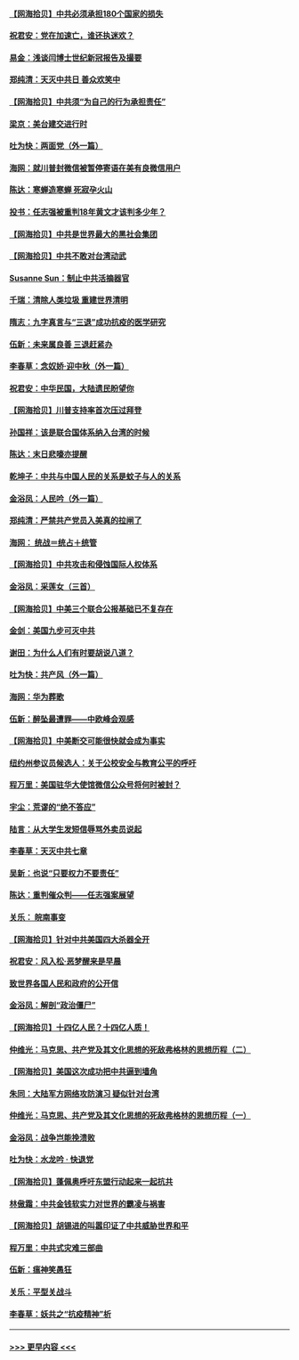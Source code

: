 #### [【网海拾贝】中共必须承担180个国家的损失](../pages/nsc993/n12428893.md?t=09252102) 
#### [祝君安：党在加速亡，谁还执迷欢？](../pages/nsc993/n12428652.md?t=09252102) 
#### [易金：浅谈闫博士世纪新冠报告及撮要](../pages/nsc993/n12426822.md?t=09252102) 
#### [郑纯清：天灭中共日 善众欢笑中](../pages/nsc993/n12426784.md?t=09252102) 
#### [【网海拾贝】中共须“为自己的行为承担责任”](../pages/nsc993/n12426067.md?t=09252102) 
#### [梁京：美台建交进行时](../pages/nsc993/n12424066.md?t=09252102) 
#### [吐为快：两面党（外一篇）](../pages/nsc993/n12424043.md?t=09252102) 
#### [海网：就川普封微信被暂停寄语在美有良微信用户](../pages/nsc993/n12424021.md?t=09252102) 
#### [陈达：寒蝉造寒蝉 死寂孕火山](../pages/nsc993/n12423958.md?t=09252102) 
#### [投书：任志强被重判18年黄文才该判多少年？](../pages/nsc993/n12423672.md?t=09252102) 
#### [【网海拾贝】中共是世界最大的黑社会集团](../pages/nsc993/n12423543.md?t=09252102) 
#### [【网海拾贝】中共不敢对台湾动武](../pages/nsc993/n12421418.md?t=09252102) 
#### [Susanne Sun：制止中共活摘器官](../pages/nsc993/n12419654.md?t=09252102) 
#### [千瑞：清除人类垃圾 重建世界清明](../pages/nsc993/n12419414.md?t=09252102) 
#### [隋志：九字真言与“三退”成功抗疫的医学研究](../pages/nsc993/n12419248.md?t=09252102) 
#### [伍新：未来属良善 三退赶紧办](../pages/nsc993/n12418496.md?t=09252102) 
#### [李春草：念奴娇·迎中秋（外一篇）](../pages/nsc993/n12418465.md?t=09252102) 
#### [祝君安：中华民国，大陆遗民盼望你](../pages/nsc993/n12418089.md?t=09252102) 
#### [【网海拾贝】川普支持率首次压过拜登](../pages/nsc993/n12418050.md?t=09252102) 
#### [孙国祥：该是联合国体系纳入台湾的时候](../pages/nsc993/n12417369.md?t=09252102) 
#### [陈达：末日悲嚎亦提醒](../pages/nsc993/n12416736.md?t=09252102) 
#### [乾坤子：中共与中国人民的关系是蚊子与人的关系](../pages/nsc993/n12416632.md?t=09252102) 
#### [金浴凤：人民吟（外一篇）](../pages/nsc993/n12416567.md?t=09252102) 
#### [郑纯清：严禁共产党员入美真的拉闸了](../pages/nsc993/n12416550.md?t=09252102) 
#### [海网： 统战＝统占＋统管](../pages/nsc993/n12416404.md?t=09252102) 
#### [【网海拾贝】中共攻击和侵蚀国际人权体系](../pages/nsc993/n12416250.md?t=09252102) 
#### [金浴凤：采莲女（三首）](../pages/nsc993/n12415517.md?t=09252102) 
#### [【网海拾贝】中美三个联合公报基础已不复存在](../pages/nsc993/n12415054.md?t=09252102) 
#### [金剑：美国九步可灭中共](../pages/nsc993/n12413183.md?t=09252102) 
#### [谢田：为什么人们有时要胡说八道？](../pages/nsc993/n12411861.md?t=09252102) 
#### [吐为快：共产风（外一篇）](../pages/nsc993/n12411761.md?t=09252102) 
#### [海网：华为葬歌](../pages/nsc993/n12410381.md?t=09252102) 
#### [伍新：醉坠最遭罪——中欧峰会观感](../pages/nsc993/n12410364.md?t=09252102) 
#### [【网海拾贝】中美断交可能很快就会成为事实](../pages/nsc993/n12409495.md?t=09252102) 
#### [纽约州参议员候选人：关于公校安全与教育公平的呼吁](../pages/nsc993/n12409228.md?t=09252102) 
#### [程万里：美国驻华大使馆微信公众号将何时被封？](../pages/nsc993/n12407397.md?t=09252102) 
#### [宇尘：荒谬的“绝不答应”](../pages/nsc993/n12407360.md?t=09252102) 
#### [陆言：从大学生发短信辱骂外卖员说起](../pages/nsc993/n12407285.md?t=09252102) 
#### [李春草：天灭中共七章](../pages/nsc993/n12406988.md?t=09252102) 
#### [吴新：也说“只要权力不要责任”](../pages/nsc993/n12406966.md?t=09252102) 
#### [陈达：重判催众判——任志强案展望](../pages/nsc993/n12404540.md?t=09252102) 
#### [关乐： 皖南事变](../pages/nsc993/n12404288.md?t=09252102) 
#### [【网海拾贝】针对中共美国四大杀器全开](../pages/nsc993/n12404172.md?t=09252102) 
#### [祝君安：风入松‧恶梦醒来是早晨](../pages/nsc993/n12401953.md?t=09252102) 
#### [致世界各国人民和政府的公开信](../pages/nsc993/n12401824.md?t=09252102) 
#### [金浴凤：解剖“政治僵尸”](../pages/nsc993/n12401808.md?t=09252102) 
#### [【网海拾贝】十四亿人民？十四亿人质！](../pages/nsc993/n12401708.md?t=09252102) 
#### [仲维光：马克思、共产党及其文化思想的死敌弗格林的思想历程（二）](../pages/nsc993/n12399107.md?t=09252102) 
#### [【网海拾贝】美国这次成功把中共逼到墙角](../pages/nsc993/n12400173.md?t=09252102) 
#### [朱同：大陆军方网络攻防演习 疑似针对台湾](../pages/nsc993/n12399868.md?t=09252102) 
#### [仲维光：马克思、共产党及其文化思想的死敌弗格林的思想历程（一）](../pages/nsc993/n12398341.md?t=09252102) 
#### [金浴凤：战争岂能挽溃败](../pages/nsc993/n12398855.md?t=09252102) 
#### [吐为快：水龙吟 · 快退党](../pages/nsc993/n12398849.md?t=09252102) 
#### [【网海拾贝】蓬佩奥呼吁东盟行动起来一起抗共](../pages/nsc993/n12398291.md?t=09252102) 
#### [林傲霜：中共金钱软实力对世界的霸凌与祸害](../pages/nsc993/n12397515.md?t=09252102) 
#### [【网海拾贝】胡锡进的叫嚣印证了中共威胁世界和平](../pages/nsc993/n12397455.md?t=09252102) 
#### [程万里：中共式灾难三部曲](../pages/nsc993/n12397106.md?t=09252102) 
#### [伍新：瘟神笑愚狂](../pages/nsc993/n12397052.md?t=09252102) 
#### [关乐：平型关战斗](../pages/nsc993/n12395387.md?t=09252102) 
#### [李春草：妖共之“抗疫精神”析](../pages/nsc993/n12395240.md?t=09252102) 

----
#### [ >>> 更早内容 <<< ](../indexes/nsc993-earlier.md)
